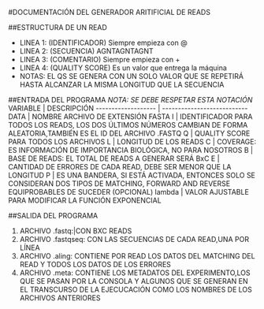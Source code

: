 #DOCUMENTACIÓN DEL GENERADOR ARITIFICIAL DE READS

##ESTRUCTURA DE UN READ
 * LINEA 1: (IDENTIFICADOR) Siempre empieza con @
 * LINEA 2:	(SECUENCIA)		AGNTAGNTAGNT
 * LINEA 3:	(COMENTARIO)	Siempre empieza con +
 * LINEA 4:	(QUALITY SCORE)	Es un valor que entrega la máquina
 * NOTAS:   EL QS SE GENERA CON UN SOLO VALOR QUE SE REPETIRÁ HASTA ALCANZAR LA MISMA LONGITUD QUE   LA SECUENCIA

##ENTRADA DEL PROGRAMA
_NOTA: SE DEBE RESPETAR ESTA NOTACIÓN_
VARIABLE            | DESCRIPCIÓN
------------------- | ---------------------------
DATA	            |	NOMBRE ARCHIVO DE EXTENSIÓN FASTA
I	  	            |   IDENTIFICADOR PARA TODOS LOS READS, LOS DOS ÚLTIMOS NÚMEROS CAMBIAN DE 
			            FORMA ALEATORIA,TAMBIÉN ES EL ID DEL ARCHIVO .FASTQ
Q		            |	QUALITY SCORE PARA TODOS LOS ARCHIVOS
L		            |	LONGITUD DE LOS READS
C		            |	COVERAGE: ES INFORMACIÓN DE IMPORTANCIA BIOLÓGICA, NO PARA NOSOTROS
B		            |	BASE DE READS: EL TOTAL DE READS A GENERAR SERÁ BxC 
E		            | 	CANTIDAD DE ERRORES DE CADA READ, DEBE SER MENOR QUE LA LONGITUD
P		            |	ES UNA BANDERA, SI ESTÁ ACTIVADA, ENTONCES SOLO SE CONSIDERAN DOS TIPOS
			            DE MATCHING, FORWARD AND REVERSE EQUIPROBABLES DE SUCEDER (OPCIONAL)
lambda	            |	VALOR AJUSTABLE PARA MODIFICAR LA FUNCIÓN EXPONENCIAL


##SALIDA DEL PROGRAMA
 1. ARCHIVO .fastq:|CON BXC READS
 2. ARCHIVO .fastqseq: CON LAS SECUENCIAS DE CADA READ,UNA POR LÍNEA
 3. ARCHIVO .aling: CONTIENE POR READ LOS DATOS DEL MATCHING DEL READ Y TODOS LOS DATOS 
    DE LOS ERRORES
 4. ARCHIVO .meta: CONTIENE LOS METADATOS DEL EXPERIMENTO,LOS QUE SE PASAN POR LA CONSOLA
    Y ALGUNOS QUE SE GENERAN EN EL TRANSCURSO DE LA EJECUCACIÓN COMO LOS NOMBRES DE LOS ARCHIVOS ANTERIORES